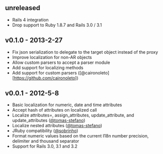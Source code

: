## unreleased

* Rails 4 integration
* Drop support to Ruby 1.8.7 and Rails 3.0 / 3.1

## v0.1.0 - 2013-2-27

* Fix json serialization to delegate to the target object instead of the proxy
* Improve localization for non-AR objects
* Allow custom parsers to accept a parser module
* Add support for localizing methods
* Add support for custom parsers ([@caironoleto][https://github.com/caironoleto])

## v0.0.1 - 2012-5-8

* Basic localization for numeric, date and time attributes
* Accept hash of attributes on localized call
* Localize attributes=, assign_attributes, update_attribute, and update_attributes ([@tomas-stefano](https://github.com/tomas-stefano))
* Localize nested attributes ([@tomas-stefano](https://github.com/tomas-stefano))
* JRuby compatibility ([@sobrinho](https://github.com/sobrinho))
* Format numeric values based on the current I18n number precision, delimiter and thousand separator
* Support for Rails 3.0, 3.1 and 3.2
